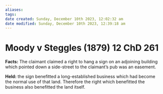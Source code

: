 ```yaml
---
aliases: 
tags: 
date created: Sunday, December 10th 2023, 12:02:32 am
date modified: Sunday, December 10th 2023, 12:39:18 am
---
```


# Moody v Steggles (1879) 12 ChD 261

**Facts:** The claimant claimed a right to hang a sign on an adjoining building which pointed down a side-street to the claimant’s pub was an easement.

**Held:** the sign benefitted a long-established business which had become the normal use of that land. Therefore the right which benefitted the business also benefitted the land itself.

